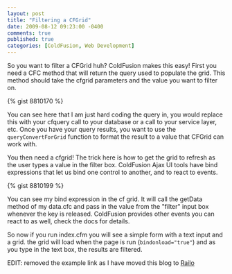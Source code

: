 ```yaml
---
layout: post
title: "Filtering a CFGrid"
date: 2009-08-12 09:23:00 -0400
comments: true
published: true
categories: [ColdFusion, Web Development]
---
```


So you want to filter a CFGrid huh? ColdFusion makes this easy! First you need a CFC method that will return the query used to populate the grid. This method should take the cfgrid parameters and the value you want to filter on.

{% gist 8810170 %}

You can see here that I am just hard coding the query in, you would replace this with your cfquery call to your database or a call to your service layer, etc. Once you have your query results, you want to use the `queryConvertForGrid` function to format the result to a value that CFGrid can work with.

You then need a cfgrid! The trick here is how to get the grid to refresh as the user types a value in the filter box. ColdFusion Ajax UI tools have bind expressions that let us bind one control to another, and to react to events.

{% gist 8810199 %}

You can see my bind expression in the cf grid. It will call the getData method of my data.cfc and pass in the value from the "filter" input box whenever the key is released. ColdFusion provides other events you can react to as well, check the docs for details.

So now if you run index.cfm you will see a simple form with a text input and a grid. the grid will load when the page is run (`bindonload="true"`) and as you type in the text box, the results are filtered.

EDIT: removed the example link as I have moved this blog to [Railo](http://www.getrailo.org/)
